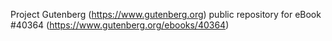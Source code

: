 Project Gutenberg (https://www.gutenberg.org) public repository for eBook #40364 (https://www.gutenberg.org/ebooks/40364)

